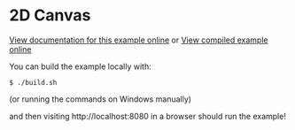 # 2D Canvas

[View documentation for this example online][dox] or [View compiled example
online][compiled]

[compiled]: https://rustwasm.github.io/wasm-bindgen/exbuild/canvas/
[dox]: https://rustwasm.github.io/wasm-bindgen/examples/2d-canvas.html

You can build the example locally with:

```
$ ./build.sh
```

(or running the commands on Windows manually)

and then visiting http://localhost:8080 in a browser should run the example!
